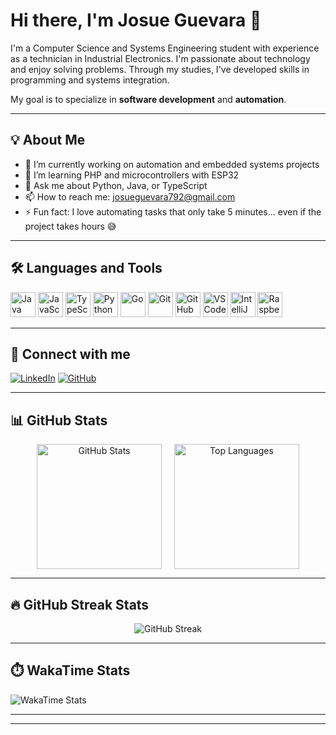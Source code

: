 # Hi there, I'm Josue Guevara 👋

I'm a Computer Science and Systems Engineering student with experience as a technician in Industrial Electronics. I'm passionate about technology and enjoy solving problems. Through my studies, I've developed skills in programming and systems integration.

My goal is to specialize in **software development** and **automation**.

---

## 💡 About Me

- 🔭 I’m currently working on automation and embedded systems projects
- 🌱 I’m learning PHP and microcontrollers with ESP32
- 💬 Ask me about Python, Java, or TypeScript
- 📫 How to reach me: josueguevara792@gmail.com
- ⚡ Fun fact: I love automating tasks that only take 5 minutes... even if the project takes hours 😅

---

## 🛠️ Languages and Tools

<p>
  <!-- Programming Languages -->
  <img src="https://cdn.jsdelivr.net/gh/devicons/devicon/icons/java/java-original.svg" alt="Java" width="40" height="40"/>
  <img src="https://cdn.jsdelivr.net/gh/devicons/devicon/icons/javascript/javascript-original.svg" alt="JavaScript" width="40" height="40"/>
  <img src="https://cdn.jsdelivr.net/gh/devicons/devicon/icons/typescript/typescript-original.svg" alt="TypeScript" width="40" height="40"/>
  <img src="https://cdn.jsdelivr.net/gh/devicons/devicon/icons/python/python-original.svg" alt="Python" width="40" height="40"/>
  <img src="https://cdn.jsdelivr.net/gh/devicons/devicon/icons/go/go-original.svg" alt="Go" width="40" height="40"/>
  
  <!-- Tools -->
  <img src="https://cdn.jsdelivr.net/gh/devicons/devicon/icons/git/git-original.svg" alt="Git" width="40" height="40"/>
  <img src="https://cdn.jsdelivr.net/gh/devicons/devicon/icons/github/github-original.svg" alt="GitHub" width="40" height="40"/>
  <img src="https://cdn.jsdelivr.net/gh/devicons/devicon/icons/vscode/vscode-original.svg" alt="VSCode" width="40" height="40"/>
  <img src="https://cdn.jsdelivr.net/gh/devicons/devicon/icons/intellij/intellij-original.svg" alt="IntelliJ IDEA" width="40" height="40"/>
  
  <!-- Raspberry Pi -->
  <img src="https://camo.githubusercontent.com/2340f1755e590b6c9ee1a9b22406c0125a9b025506f0ace954986d0b179545ea/68747470733a2f2f63646e2e6a7364656c6976722e6e65742f67682f64657669636f6e732f64657669636f6e2f69636f6e732f72617370626572727970692f72617370626572727970692d6f726967696e616c2e737667" alt="Raspberry Pi" width="40" height="40"/>
</p>

---

## 🔗 Connect with me

[![LinkedIn](https://img.shields.io/badge/LinkedIn-blue?style=for-the-badge&logo=linkedin&logoColor=white)](www.linkedin.com/in/josue-guevara-b47658256)
[![GitHub](https://img.shields.io/badge/GitHub-100000?style=for-the-badge&logo=github&logoColor=white)](https://github.com/PoncheDeFrutas)

---

## 📊 GitHub Stats

<div align="center" style="display: flex; flex-wrap: wrap; justify-content: center; gap: 20px;">

  <img src="https://github-readme-stats.vercel.app/api?username=PoncheDeFrutas&show_icons=true&theme=github_dark" alt="GitHub Stats" height="200"/>

  <img src="https://github-readme-stats.vercel.app/api/top-langs/?username=PoncheDeFrutas&layout=compact&theme=github_dark" alt="Top Languages" height="200"/>

</div>

---

## 🔥 GitHub Streak Stats

<p align="center">
  <img src="https://github-readme-streak-stats.herokuapp.com?user=PoncheDeFrutas&theme=github-dark&hide_border=false" alt="GitHub Streak"/>
</p>

---

## ⏱️ WakaTime Stats

![WakaTime Stats](https://wakatime.com/share/@dd9cbf79-b76d-4202-aae2-be6bff8a804e/d37e26ea-ba8a-438e-ad58-dba6a160298c.svg)

---

<!-- ## 🚀 Featured Projects (Descomenta esta sección cuando tengas proyectos que mostrar)

- [📁 Smart Home Automation](https://github.com/PoncheDeFrutas/smart-home) – Control your home with Raspberry Pi and Node.js
- [📁 Code Analyzer](https://github.com/PoncheDeFrutas/code-analyzer) – Analyze your code style and metrics using Python

-->

---

